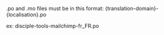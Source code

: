 .po and .mo files must be in this format:
{translation-domain}-{localisation}.po

ex:
disciple-tools-mailchimp-fr_FR.po
